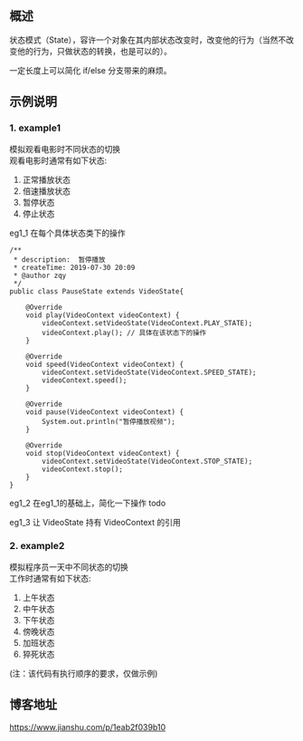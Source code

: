 
## 概述 

状态模式（State），容许一个对象在其内部状态改变时，改变他的行为（当然不改变他的行为，只做状态的转换，也是可以的）。

一定长度上可以简化 if/else 分支带来的麻烦。


## 示例说明

### 1. example1
模拟观看电影时不同状态的切换 <br/>
观看电影时通常有如下状态: <br/>
1. 正常播放状态 <br/>
2. 倍速播放状态 <br/>
3. 暂停状态 <br/>
4. 停止状态 <br/>

eg1_1 在每个具体状态类下的操作 <br/>

```
/**
 * description:  暂停播放
 * createTime: 2019-07-30 20:09
 * @author zqy
 */
public class PauseState extends VideoState{

    @Override
    void play(VideoContext videoContext) {
        videoContext.setVideoState(VideoContext.PLAY_STATE);
        videoContext.play(); // 具体在该状态下的操作
    }

    @Override
    void speed(VideoContext videoContext) {
        videoContext.setVideoState(VideoContext.SPEED_STATE);
        videoContext.speed();
    }

    @Override
    void pause(VideoContext videoContext) {
        System.out.println("暂停播放视频");
    }

    @Override
    void stop(VideoContext videoContext) {
        videoContext.setVideoState(VideoContext.STOP_STATE);
        videoContext.stop();
    }
}
```
    
eg1_2 在eg1_1的基础上，简化一下操作 todo <br/>


eg1_3 让 VideoState 持有 VideoContext 的引用 <br/>



### 2. example2 
模拟程序员一天中不同状态的切换 <br/>
工作时通常有如下状态: <br/>
1. 上午状态 <br/>
2. 中午状态 <br/>
3. 下午状态 <br/>
4. 傍晚状态 <br/>
5. 加班状态 <br/>
6. 猝死状态 <br/>

(注：该代码有执行顺序的要求，仅做示例)

## 博客地址 
https://www.jianshu.com/p/1eab2f039b10



